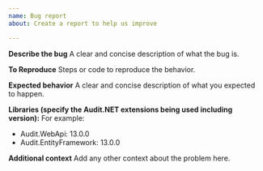 ```yaml
---
name: Bug report
about: Create a report to help us improve

---
```


**Describe the bug**
A clear and concise description of what the bug is.

**To Reproduce**
Steps or code to reproduce the behavior.

**Expected behavior**
A clear and concise description of what you expected to happen.

**Libraries (specify the Audit.NET extensions being used including version):**
For example:
 - Audit.WebApi: 13.0.0
 - Audit.EntityFramework: 13.0.0

**Additional context**
Add any other context about the problem here.
